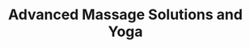 ---
title: "Advanced Massage Solutions and Yoga"
url: /redding/advanced-massage-solutions-and-yoga/
shop: massage
---